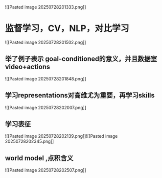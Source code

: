 ![[Pasted image 20250728201333.png]]

# 监督学习，CV，NLP，对比学习

![[Pasted image 20250728201502.png]]

## 举了例子表示 goal-conditioned的意义，并且数据室video+actions
![[Pasted image 20250728201848.png]]

## 学习representations对高维尤为重要，再学习skills

![[Pasted image 20250728202007.png]]

## 学习表征
![[Pasted image 20250728202139.png]]![[Pasted image 20250728202345.png]]

## world model ,点积含义
![[Pasted image 20250728202507.png]]